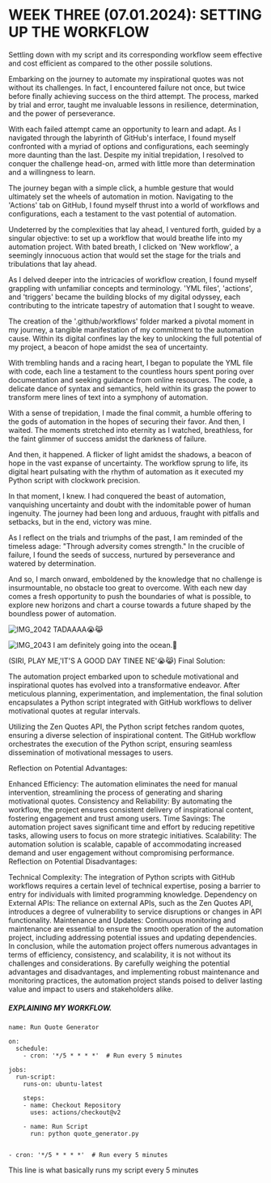 # WEEK THREE (07.01.2024): SETTING UP THE WORKFLOW
Settling down with my script and its corresponding workflow seem effective and cost efficient as compared to the other possile solutions.

Embarking on the journey to automate my inspirational quotes was not without its challenges. In fact, I encountered failure not once, but twice before finally achieving success on the third attempt. The process, marked by trial and error, taught me invaluable lessons in resilience, determination, and the power of perseverance.

With each failed attempt came an opportunity to learn and adapt. As I navigated through the labyrinth of GitHub's interface, I found myself confronted with a myriad of options and configurations, each seemingly more daunting than the last. Despite my initial trepidation, I resolved to conquer the challenge head-on, armed with little more than determination and a willingness to learn.

The journey began with a simple click, a humble gesture that would ultimately set the wheels of automation in motion. Navigating to the 'Actions' tab on GitHub, I found myself thrust into a world of workflows and configurations, each a testament to the vast potential of automation.

Undeterred by the complexities that lay ahead, I ventured forth, guided by a singular objective: to set up a workflow that would breathe life into my automation project. With bated breath, I clicked on 'New workflow', a seemingly innocuous action that would set the stage for the trials and tribulations that lay ahead.

As I delved deeper into the intricacies of workflow creation, I found myself grappling with unfamiliar concepts and terminology. 'YML files', 'actions', and 'triggers' became the building blocks of my digital odyssey, each contributing to the intricate tapestry of automation that I sought to weave.

The creation of the '.github/workflows' folder marked a pivotal moment in my journey, a tangible manifestation of my commitment to the automation cause. Within its digital confines lay the key to unlocking the full potential of my project, a beacon of hope amidst the sea of uncertainty.

With trembling hands and a racing heart, I began to populate the YML file with code, each line a testament to the countless hours spent poring over documentation and seeking guidance from online resources. The code, a delicate dance of syntax and semantics, held within its grasp the power to transform mere lines of text into a symphony of automation.

With a sense of trepidation, I made the final commit, a humble offering to the gods of automation in the hopes of securing their favor. And then, I waited. The moments stretched into eternity as I watched, breathless, for the faint glimmer of success amidst the darkness of failure.

And then, it happened. A flicker of light amidst the shadows, a beacon of hope in the vast expanse of uncertainty. The workflow sprung to life, its digital heart pulsating with the rhythm of automation as it executed my Python script with clockwork precision.

In that moment, I knew. I had conquered the beast of automation, vanquishing uncertainty and doubt with the indomitable power of human ingenuity. The journey had been long and arduous, fraught with pitfalls and setbacks, but in the end, victory was mine.

As I reflect on the trials and triumphs of the past, I am reminded of the timeless adage: "Through adversity comes strength." In the crucible of failure, I found the seeds of success, nurtured by perseverance and watered by determination.

And so, I march onward, emboldened by the knowledge that no challenge is insurmountable, no obstacle too great to overcome. With each new day comes a fresh opportunity to push the boundaries of what is possible, to explore new horizons and chart a course towards a future shaped by the boundless power of automation.


![IMG_2042](https://github.com/23W-GBAC/AmaAdusei/assets/148862738/10602e68-7151-418c-9ef3-9136fc7f6830)
TADAAAA😭😹

![IMG_2043](https://github.com/23W-GBAC/AmaAdusei/assets/148862738/463cf264-5224-4c34-9659-134d3fd06425)
I am definitely going into the ocean.🤩

(SIRI, PLAY ME,'IT'S A GOOD DAY TINEE NE'😭😹)
Final Solution:

The automation project embarked upon to schedule motivational and inspirational quotes has evolved into a transformative endeavor. After meticulous planning, experimentation, and implementation, the final solution encapsulates a Python script integrated with GitHub workflows to deliver motivational quotes at regular intervals.

Utilizing the Zen Quotes API, the Python script fetches random quotes, ensuring a diverse selection of inspirational content. The GitHub workflow orchestrates the execution of the Python script, ensuring seamless dissemination of motivational messages to users.

Reflection on Potential Advantages:

Enhanced Efficiency: The automation eliminates the need for manual intervention, streamlining the process of generating and sharing motivational quotes.
Consistency and Reliability: By automating the workflow, the project ensures consistent delivery of inspirational content, fostering engagement and trust among users.
Time Savings: The automation project saves significant time and effort by reducing repetitive tasks, allowing users to focus on more strategic initiatives.
Scalability: The automation solution is scalable, capable of accommodating increased demand and user engagement without compromising performance.
Reflection on Potential Disadvantages:

Technical Complexity: The integration of Python scripts with GitHub workflows requires a certain level of technical expertise, posing a barrier to entry for individuals with limited programming knowledge.
Dependency on External APIs: The reliance on external APIs, such as the Zen Quotes API, introduces a degree of vulnerability to service disruptions or changes in API functionality.
Maintenance and Updates: Continuous monitoring and maintenance are essential to ensure the smooth operation of the automation project, including addressing potential issues and updating dependencies.
In conclusion, while the automation project offers numerous advantages in terms of efficiency, consistency, and scalability, it is not without its challenges and considerations. By carefully weighing the potential advantages and disadvantages, and implementing robust maintenance and monitoring practices, the automation project stands poised to deliver lasting value and impact to users and stakeholders alike.
##### EXPLAINING MY WORKFLOW.

```
name: Run Quote Generator

on:
  schedule:
    - cron: '*/5 * * * *'  # Run every 5 minutes

jobs:
  run-script:
    runs-on: ubuntu-latest

    steps:
    - name: Checkout Repository
      uses: actions/checkout@v2

    - name: Run Script
      run: python quote_generator.py
      
   ```


```
- cron: '*/5 * * * *'  # Run every 5 minutes
```
This line is what basically runs my script every 5 minutes
